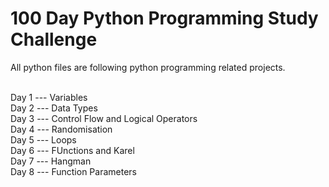 # 100 Day Python Programming Study Challenge

All python files are following python programming related projects.

<br /> Day 1 --- Variables
<br /> Day 2 --- Data Types
<br /> Day 3 --- Control Flow and Logical Operators
<br /> Day 4 --- Randomisation
<br /> Day 5 --- Loops
<br /> Day 6 --- FUnctions and Karel
<br /> Day 7 --- Hangman
<br /> Day 8 --- Function Parameters
